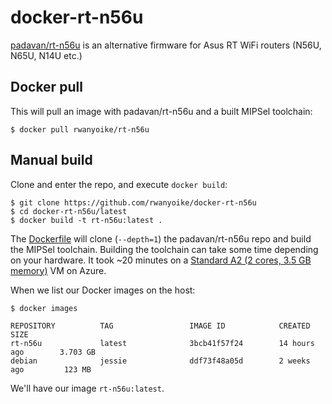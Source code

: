 # docker-rt-n56u

[padavan/rt-n56u](https://bitbucket.org/padavan/rt-n56u) is an alternative firmware for Asus RT WiFi routers (N56U, N65U, N14U etc.)

## Docker pull

This will pull an image with padavan/rt-n56u and a built MIPSel toolchain:

    $ docker pull rwanyoike/rt-n56u

## Manual build

Clone and enter the repo, and execute `docker build`:

    $ git clone https://github.com/rwanyoike/docker-rt-n56u
    $ cd docker-rt-n56u/latest
    $ docker build -t rt-n56u:latest .

The [Dockerfile](https://github.com/rwanyoike/docker-rt-n56u/blob/master/latest/Dockerfile) will clone (`--depth=1`) the padavan/rt-n56u repo and build the MIPSel toolchain. Building the toolchain can take some time depending on your hardware. It took ~20 minutes on a [Standard A2 (2 cores, 3.5 GB memory)](https://azure.microsoft.com/en-us/documentation/articles/virtual-machines-windows-sizes/#a-series) VM on Azure.

When we list our Docker images on the host:

    $ docker images

    REPOSITORY          TAG                 IMAGE ID            CREATED             SIZE
    rt-n56u             latest              3bcb41f57f24        14 hours ago        3.703 GB
    debian              jessie              ddf73f48a05d        2 weeks ago         123 MB

We'll have our image `rt-n56u:latest`.
